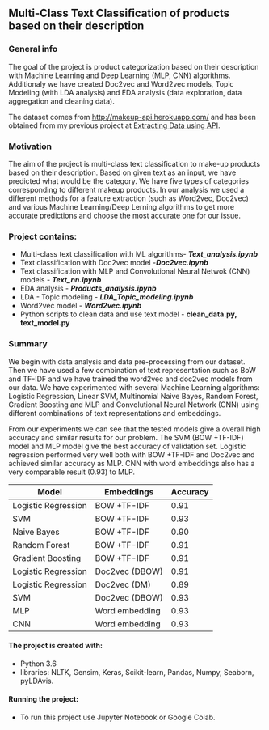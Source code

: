 ## Multi-Class Text Classification of products based on their description
 
### General info

The goal of the project is product categorization based on their description with Machine Learning and Deep Learning (MLP, CNN) algorithms. Additionaly we have created Doc2vec and Word2vec models, Topic Modeling (with LDA analysis) and EDA analysis (data exploration, data aggregation and cleaning data).

The dataset comes from http://makeup-api.herokuapp.com/ and has been obtained from my previous project at [Extracting Data using API](https://github.com/aniass/Extracting-data-using-API).

### Motivation

The aim of the project is multi-class text classification to make-up products based on their description. Based on given text as an input, we have predicted what would be the category. We have five types of categories corresponding to different makeup products. In our analysis we used a different  methods for a feature extraction (such as Word2vec, Doc2vec) and various Machine Learning/Deep Lerning algorithms to get more accurate predictions and choose the most accurate one for our issue. 

### Project contains:
* Multi-class text classification with ML algorithms- ***Text_analysis.ipynb***
* Text classification with Doc2vec model -***Doc2vec.ipynb***
* Text classification with MLP and Convolutional Neural Netwok (CNN) models - ***Text_nn.ipynb***
* EDA analysis - ***Products_analysis.ipynb***
* LDA - Topic modeling - ***LDA_Topic_modeling.ipynb***
* Word2vec model - ***Word2vec.ipynb***
* Python scripts to clean data and use text model - **clean_data.py, text_model.py**

### Summary

We begin with data analysis and data pre-processing from our dataset. Then we have used a few combination of text representation such as BoW and TF-IDF and we have trained the word2vec and doc2vec models from our data. We have experimented with several Machine Learning algorithms: Logistic Regression, Linear SVM, Multinomial Naive Bayes, Random Forest, Gradient Boosting and MLP and Convolutional Neural Network (CNN) using different combinations of text representations and embeddings. 

From our experiments we can see that the tested models give a overall high accuracy and similar results for our  problem. The SVM (BOW +TF-IDF) model and MLP model give the best  accuracy of validation set. Logistic regression performed very well both with BOW +TF-IDF and Doc2vec and achieved similar accuracy as MLP. CNN with word embeddings also has a very comparable result (0.93) to MLP. 


Model | Embeddings | Accuracy
------------ | ------------- | ------------- 
Logistic Regression | BOW +TF-IDF | 0.91
SVM | BOW +TF-IDF | 0.93
Naive Bayes | BOW +TF-IDF | 0.90
Random Forest | BOW +TF-IDF | 0.91
Gradient Boosting | BOW +TF-IDF | 0.91
Logistic Regression | Doc2vec (DBOW) | 0.91
Logistic Regression | Doc2vec (DM) | 0.89
SVM | Doc2vec (DBOW) | 0.93
MLP| Word embedding | 0.93
CNN | Word embedding | 0.93


#### The project is created with:

* Python 3.6
* libraries: NLTK, Gensim, Keras, Scikit-learn, Pandas, Numpy, Seaborn, pyLDAvis.

#### Running the project:

* To run this project use Jupyter Notebook or Google Colab.
